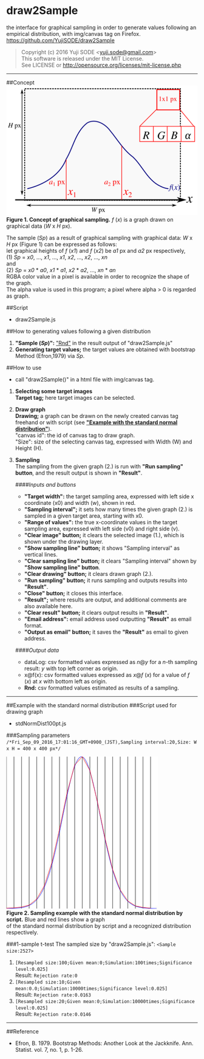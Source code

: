 # draw2Sample
the interface for graphical sampling in order to generate values following an empirical distribution, with img/canvas tag on Firefox.  
https://github.com/YujiSODE/draw2Sample

>Copyright (c) 2016 Yuji SODE \<yuji.sode@gmail.com\>  
>This software is released under the MIT License.  
>See LICENSE or http://opensource.org/licenses/mit-license.php
______

##Concept
![Concept of graphical sampling:draw2Sample_Fig.png](./draw2Sample_Fig.png)  
__Figure 1. Concept of graphical sampling.__ _f_ (_x_) is a graph drawn on graphical data (_W_ x _H_ px).

The sample (_Sp_) as a result of graphical sampling with graphical data: _W_ x _H_ px (Figure 1) can be expressed as follows:  
let graphical heights of _f_ (_x1_) and _f_ (_x2_) be _a1_ px and _a2_ px respectively,  
(1)   _Sp_ = _x0_, ..., _x1_, ..., _x1_, _x2_, ..., _x2_, ..., _xn_  
and  
(2)   _Sp_ = _x0_ \* _a0_, _x1_ \* _a1_, _x2_ \* _a2_, ..., _xn_ \* _an_  
RGBA color value in a pixel is available in order to recognize the shape of the graph.  
The alpha value is used in this program; a pixel where alpha > 0 is regarded as graph.

##Script
* draw2Sample.js

##How to generating values following a given distribution
1. __"Sample (_Sp_)":__ ["Rnd"](#output-data) in the result output of "draw2Sample.js"  
2. __Generating target values;__ the target values are obtained with bootstrap Method (Efron,1979) via _Sp_.

##How to use
* call "draw2Sample()" in a html file with img/canvas tag.

1. __Selecting some target images__  
   __Target tag;__ here target images can be selected.  

2. __Draw graph__  
   __Drawing;__ a graph can be drawn on the newly created canvas tag freehand or with script (see [__"Example with the standard normal distribution"__](#example-with-the-standard-normal-distribution)).  
   "canvas id": the id of canvas tag to draw graph.  
   "Size": size of the selecting canvas tag, expressed with Width (W) and Height (H).

3. __Sampling__  
   The sampling from the given graph (2.) is run with __"Run sampling" button__, and the result output is shown in __"Result"__.  

   ####_Inputs and buttons_  
   * __"Target width":__ the target sampling area, expressed with left side x coordinate (x0) and width (w), shown in red.
   * __"Sampling interval";__ it sets how many times the given graph (2.) is sampled in a given target area, starting with x0.
   * __"Range of values":__ the true x-coordinate values in the target sampling area, expressed with left side (v0) and right side (v).
   * __"Clear image" button;__ it clears the selected image (1.), which is shown under the drawing layer.
   * __"Show sampling line" button;__ it shows "Sampling interval" as vertical lines.
   * __"Clear sampling line" button;__ it clears "Sampling interval" shown by __"Show sampling line" button__.
   * __"Clear drawing" button;__ it clears drawn graph (2.).
   * __"Run sampling" button;__ it runs sampling and outputs results into __"Result"__.
   * __"Close" button;__ it closes this interface.
   * __"Result";__ where results are output, and additional comments are also available here.
   * __"Clear result" button;__ it clears output results in __"Result"__.
   * __"Email address":__ email address used outputting __"Result"__ as email format.
   * __"Output as email" button;__ it saves the __"Result"__ as email to given address.

   ####_Output data_  
   * dataLog: csv formatted values expressed as _n_@_y_ for a _n_-th sampling result: _y_ with top left corner as origin.
   * x@f(x): csv formatted values expressed as _x_@_f_ (_x_) for a value of _f_ (_x_) at _x_ with bottom left as origin.
   * __Rnd:__ csv formatted values estimated as results of a sampling.

______
##Example with the standard normal distribution
###Script used for drawing graph
* stdNormDist100pt.js

###Sampling parameters
`/*Fri_Sep_09_2016_17:01:16_GMT+0900_(JST),Sampling interval:20,Size: W x H = 400 x 400 px*/`

![Sampling example with the standard normal distribution by script:stdNormDist_scriptOutputAll.jpg](./stdNormDist_scriptOutputAll.jpg)  
__Figure 2. Sampling example with the standard normal distribution by script.__ Blue and red lines show a graph  
of the standard normal distribution by script and a recognized distribution respectively. 

###1-sample t-test
The sampled size by "draw2Sample.js": `<Sample size:2527>`

1. `[Resampled size:100;Given mean:0;Simulation:100times;Significance level:0.025]`  
   Result: `Rejection rate:0`
2. `[Resampled size:10;Given mean:0.0;Simulation:10000times;Significance level:0.025]`  
   Result: `Rejection rate:0.0163`
3. `[Resampled size:20;Given mean:0;Simulation:10000times;Significance level:0.025]`  
   Result: `Rejection rate:0.0146`

______
##Reference
* Efron, B. 1979. Bootstrap Methods: Another Look at the Jackknife. Ann. Statist. vol. 7, no. 1, p. 1-26.
